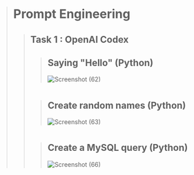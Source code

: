 > # **Prompt Engineering**
>> ## **Task 1 :** OpenAI Codex
>>> ## **Saying "Hello" (Python)**
>>> ![Screenshot (62)](https://github.com/abhishakejutur/Prompt-Engineering/assets/91953148/c5d710bd-2ed9-42d9-abae-fb3c7ac03818)
>> #
>>> ## **Create random names (Python)** 
>>> ![Screenshot (63)](https://github.com/abhishakejutur/Prompt-Engineering/assets/91953148/e39f6622-4671-4110-84af-4300e43d146d)
>> #
>>> ## **Create a MySQL query (Python)**
>>> ![Screenshot (66)](https://github.com/abhishakejutur/Prompt-Engineering/assets/91953148/fca63724-99be-4177-be89-6505d7123cdf)
>> #
